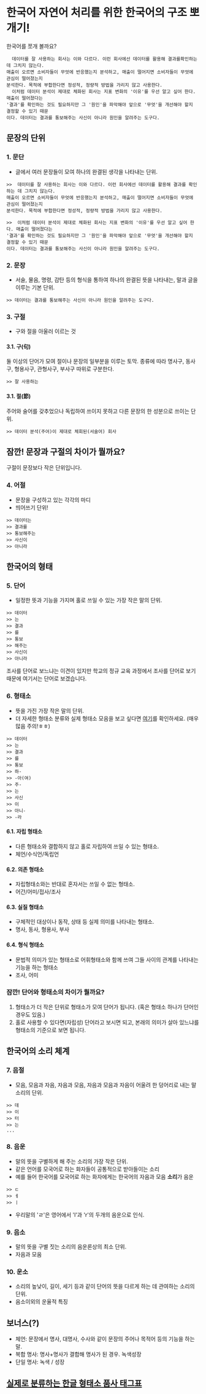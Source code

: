 # 한국어 자연어 처리를 위한 한국어의 구조 뽀개기!
한국어를 쪼개 볼까요?

```
  데이터를 잘 사용하는 회사는 이와 다르다. 이런 회사에선 데이터를 활용해 결과를확인하는 데 그치지 않는다. 
매출이 오르면 소비자들이 무엇에 반응했는지 분석하고, 매출이 떨어지면 소비자들이 무엇에 관심이 떨어졌는지 
분석한다. 목적에 부합한다면 정성적, 정량적 방법을 가리지 않고 사용한다.
  이처럼 데이터 분석이 제대로 체화된 회사는 지표 변화의 '이유'를 우선 알고 싶어 한다. 매출이 떨어졌다는 
'결과'를 확인하는 것도 필요하지만 그 '원인'을 파악해야 앞으로 '무엇'을 개선해야 할지 결정할 수 있기 때문
이다. 데이터는 결과를 통보해주는 사신이 아니라 원인을 알려주는 도구다.
```

## 문장의 단위

### 1. 문단
- 글에서 여러 문장들이 모여 하나의 완결된 생각을 나타내는 단위.

```
>>  데이터를 잘 사용하는 회사는 이와 다르다. 이런 회사에선 데이터를 활용해 결과를 확인하는 데 그치지 않는다. 
매출이 오르면 소비자들이 무엇에 반응했는지 분석하고, 매출이 떨어지면 소비자들이 무엇에 관심이 떨어졌는지 
분석한다. 목적에 부합한다면 정성적, 정량적 방법을 가리지 않고 사용한다.
```
```
>>  이처럼 데이터 분석이 제대로 체화된 회사는 지표 변화의 '이유'를 우선 알고 싶어 한다. 매출이 떨어졌다는 
'결과'를 확인하는 것도 필요하지만 그 '원인'을 파악해야 앞으로 '무엇'을 개선해야 할지 결정할 수 있기 때문
이다. 데이터는 결과를 통보해주는 사신이 아니라 원인을 알려주는 도구다.
```

### 2. 문장
- 서술, 물음, 명령, 감탄 등의 형식을 통하여 하나의 완결된 뜻을 나타내는, 말과 글을 이루는 기본 단위.
```
>> 데이터는 결과를 통보해주는 사신이 아니라 원인을 알려주는 도구다.
```

### 3. 구절
- 구와 절을 아울러 이르는 것
#### 3.1. 구(句)
둘 이상의 단어가 모여 절이나 문장의 일부분을 이루는 토막. 종류에 따라 명사구, 동사구, 형용사구, 관형사구, 부사구 따위로 구분한다.

```
>> 잘 사용하는 
```

#### 3.1. 절(節)
주어와 술어를 갖추었으나 독립하여 쓰이지 못하고 다른 문장의 한 성분으로 쓰이는 단위.

```
>> 데이터 분석(주어)이 제대로 체회된(서술어) 회사
```

## 잠깐! 문장과 구절의 차이가 뭘까요?
구절이 문장보다 작은 단위입니다.

### 4. 어절
- 문장을 구성하고 있는 각각의 마디
- 띄어쓰기 단위!

```
>> 데이터는
>> 결과를
>> 통보해주는
>> 사신이
>> 아니라
```

## 한국어의 형태

### 5. 단어
- 일정한 뜻과 기능을 가지며 홀로 쓰일 수 있는 가장 작은 말의 단위.

```
>> 데이터
>> 는
>> 결과
>> 를
>> 통보
>> 해주는
>> 사신이
>> 아니라
```

조사를 단어로 보느냐는 이견이 있지만 학교의 정규 교육 과정에서 조사를 단어로 보기 때문에 여기서는 단어로 보겠습니다.

### 6. 형태소
- 뜻을 가진 가장 작은 말의 단위.
- 더 자세한 형태소 분류와 실제 형태소 모음을 보고 싶다면 [여기](https://goo.gl/2Qp4xu)를 확인하세요. (매우 많음 주의!ㅎㅎ)

```
>> 데이터
>> 는
>> 결과
>> 를
>> 통보
>> 하-
>> -아(여)
>> 주-
>> 는
>> 사신
>> 이
>> 아니-
>> -라
```

#### 6.1. 자립 형태소
- 다른 형태소와 결합하지 않고 홀로 자립하여 쓰일 수 있는 형태소. 
- 체언/수식언/독립언
#### 6.2. 의존 형태소
- 자립형태소와는 반대로 혼자서는 쓰일 수 없는 형태소.
- 어간/어미/접사/조사
#### 6.3. 실질 형태소
- 구체적인 대상이나 동작, 상태 등 실제 의미를 나타내는 형태소.
- 명사, 동사, 형용사, 부사
#### 6.4. 형식 형태소
- 문법적 의미가 있는 형태소로 어휘형태소와 함께 쓰여 그들 사이의 관계를 나타내는 기능을 하는 형태소
- 조사, 어미

### 잠깐! 단어와 형태소의 차이가 뭘까요?
1. 형태소가 더 작은 단위로 형태소가 모여 단어가 됩니다. (혹은 형태소 하나가 단어인 경우도 있음.)
2. 홀로 사용할 수 있다면(자립성) 단어라고 보시면 되고, 본래의 의미가 살아 있느냐를 형태소의 기준으로 보면 됩니다. 

## 한국어의 소리 체계

### 7. 음절
- 모음, 모음과 자음, 자음과 모음, 자음과 모음과 자음이 어울려 한 덩어리로 내는 말소리의 단위.

```
>> 데
>> 이
>> 터
>> 는
...
```

### 8. 음운
- 말의 뜻을 구별하게 해 주는 소리의 가장 작은 단위.
- 같은 언어를 모국어로 하는 화자들이 공통적으로 받아들이는 소리
- 예를 들어 한국어를 모국어로 하는 화자에게는 한국어의 자음과 모음 **소리**가 음운

```
>> ㄷ
>> ㅔ
>> ㅣ
```

- 우리말의 'ㄹ'은 영어에서 'l'과 'r'의 두개의 음운으로 인식.

### 9. 음소
- 말의 뜻을 구별 짓는 소리의 음운론상의 최소 단위.
- 자음과 모움

### 10. 운소
- 소리의 높낮이, 길이, 세기 등과 같이 단어의 뜻을 다르게 하는 데 관여하는 소리의 단위.
- 음소이외의 운율적 특징

## 보너스(?)
- 체언: 문장에서 명사, 대명사, 수사와 같이 문장의 주어나 목적어 등의 기능을 하는 말.
- 복합 명사: 명사+명사가 결합해 명사가 된 경우. 녹색성장
- 단일 명사: 녹색 / 성장

## [실제로 분류하는 한글 형태소 품사 태그표](http://kkma.snu.ac.kr/documents/index.jsp?doc=postag)

  

